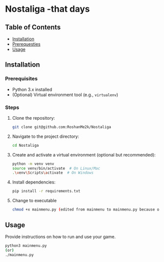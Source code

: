 # Nostaliga -that days

## Table of Contents

- [Installation](#Installation)
- [Prerequesties](#Prerequisites)
- [Usage](#usage)

## Installation

### Prerequisites

- Python 3.x installed
- (Optional) Virtual environment tool (e.g., `virtualenv`)

### Steps

1. Clone the repository:

    ```bash
    git clone git@github.com:RoshanMe2k/Nostaliga
    ```

2. Navigate to the project directory:

    ```bash
    cd Nostaliga
    ```

3. Create and activate a virtual environment (optional but recommended):

    ```bash
    python -m venv venv
    source venv/bin/activate  # On Linux/Mac
    .\venv\Scripts\activate  # On Windows
    ```

4. Install dependencies:

    ```bash
    pip install -r requirements.txt
    ```
5. Change to executable

    ```bash
    chmod +x mainmenu.py (edited from mainmenu to mainmenu.py because of certain errors)
    ```
## Usage

Provide instructions on how to run and use your game.

```bash
python3 mainmenu.py
(or)
./mainmenu.py
```
